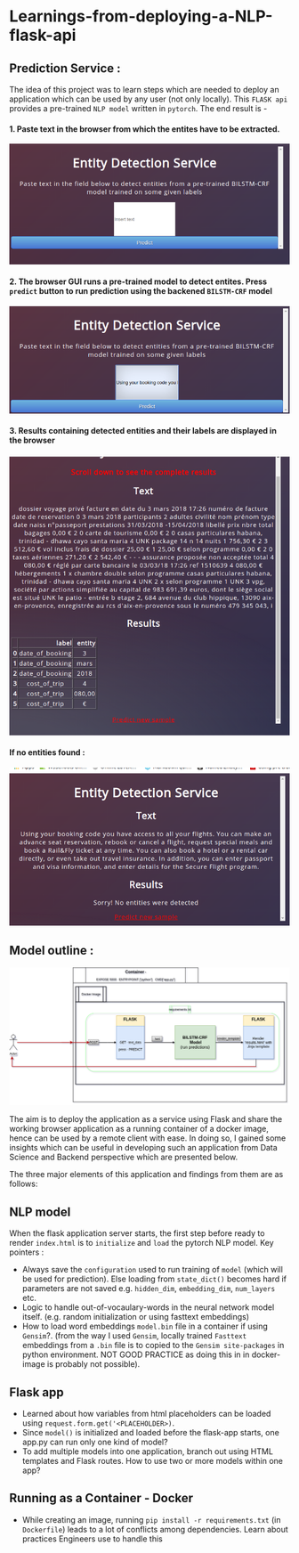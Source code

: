 # Learnings-from-deploying-a-NLP-flask-api



## Prediction Service : 
The idea of this project was to learn steps which are needed to deploy an application which can be used by any user (not only locally). This `FLASK api` provides a pre-trained `NLP model` written in `pytorch`. The end result is - <br/>

#### 1. Paste text in the browser from which the entites have to be extracted.
![](images/first.png)
#### 2. The browser GUI runs a pre-trained model to detect entites. Press `predict` button to run prediction using the backened `BILSTM-CRF` model
![](images/second.png)
#### 3. Results containing detected entities and their labels are displayed in the browser

![](images/third.png)

#### If no entities found : 

![](images/fourth.png)


## Model outline : 

![](images/flaskmodel.png)


The aim is to deploy the application as a service using Flask and share the working browser application as a running container  of a docker image, hence can be used by a remote client with ease. In doing so, I gained some insights which can be useful in developing such an application from Data Science and Backend perspective which are presented below. <br/>

The three major elements of this application and findings from them are as follows:
## **NLP model**
When the flask application server starts, the first step before ready to render `index.html` is to `initialize` and `load` the pytorch NLP model. Key pointers :
  * Always save the `configuration` used to run training of `model` (which will be used for prediction).  Else loading from `state_dict()` becomes hard if parameters are not saved e.g. `hidden_dim`, `embedding_dim`, `num_layers` etc.
  * Logic to handle out-of-vocaulary-words in the neural network model itself. (e.g. random initialization or using fasttext embeddings)
  * How to load word embeddings `model.bin` file in a container if using `Gensim`?. (from the way I used `Gensim`, locally trained `Fasttext` embeddings from a `.bin` file is to copied to the `Gensim site-packages` in python environment. NOT GOOD PRACTICE as doing this in in docker-image is probably not possible). 
  
## **Flask app**
* Learned about how variables from html placeholders can be loaded using `request.form.get('<PLACEHOLDER>)`.
* Since `model()` is initialized and loaded before the flask-app starts, one app.py can run only one kind of model?
* To add multiple models into one application, branch out using HTML templates and Flask routes. How to use two or more models within one app?
## **Running as a Container - Docker**
* While creating an image, running `pip install -r requirements.txt` (in `Dockerfile`) leads to a lot of conflicts among dependencies. Learn about practices Engineers use to handle this 
